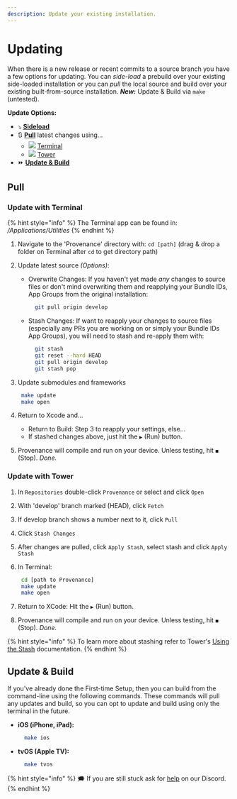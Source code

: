 ```yaml
---
description: Update your existing installation.
---
```


# Updating

When there is a new release or recent commits to a source branch you have a few options for updating. You can _side-load_ a prebuild over your existing side-loaded installation or you can _pull_ the local source and build over your existing built-from-source installation. _**New:**_ Update & Build via `make` \(untested\).

**Update Options:**

* ⤵️  [**Sideload**](https://github.com/Provenance-Emu/wiki/tree/44c17cabbd2ea8974dd992b6c2d33432fcf4c46a/installation-and-usage/installing-provenance/sideloading.md)
* 🔃  [**Pull**](updating.md#pull) latest changes using…
  * ![](https://user-images.githubusercontent.com/3118097/37563629-48ec3f26-2a42-11e8-9fd8-784e9e830ebe.png)  [Terminal](updating.md#update-with-terminal)
  * ![](https://user-images.githubusercontent.com/3118097/37563630-4903ebbc-2a42-11e8-888a-09a94fc0058d.png)  [Tower](updating.md#update-with-tower)
* ⏩  [**Update & Build**](updating.md#update-and-build)

## Pull

### **Update with Terminal**

{% hint style="info" %}
The Terminal app can be found in: _/Applications/Utilities_
{% endhint %}

1. Navigate to the 'Provenance' directory with: `cd [path]` \(drag & drop a folder on Terminal after `cd`  to get directory path\)
2. Update latest source _\(Options\)_:
   * Overwrite Changes: If you haven't yet made _any_ changes to source files or don't mind overwriting them and reapplying your Bundle IDs, App Groups from the original installation:

     ```bash
       git pull origin develop
     ```

   * Stash Changes: If want to reapply your changes to source files \(especially any PRs you are working on or simply your Bundle IDs App Groups\), you will need to stash and re-apply them with:

     ```bash
       git stash
       git reset --hard HEAD
       git pull origin develop
       git stash pop
     ```
3. Update submodules and frameworks

   ```bash
    make update
    make open
   ```

4. Return to Xcode and…
   * Return to Build: Step 3 to reapply your settings, else…
   * If stashed changes above, just hit the `▶︎` \(Run\) button.
5. Provenance will compile and run on your device. Unless testing, hit `◼︎` \(Stop\). _Done._

### **Update with Tower**

1. In `Repositories` double-click `Provenance` or select and click `Open`
2. With 'develop' branch marked \(HEAD\), click `Fetch`
3. If develop branch shows a number next to it, click `Pull`
4. Click `Stash Changes`
5. After changes are pulled, click `Apply Stash`, select stash and click `Apply Stash`
6. In Terminal:

   ```bash
    cd [path to Provenance]
    make update
    make open
   ```

7. Return to XCode: Hit the `▶︎` \(Run\) button.
8. Provenance will compile and run on your device. Unless testing, hit `◼︎` \(Stop\). _Done._

{% hint style="info" %}
To learn more about stashing refer to Tower's [Using the Stash](https://www.git-tower.com/help/mac/working-copy/stash) documentation.
{% endhint %}

## Update & Build

If you've already done the First-time Setup, then you can build from the command-line using the following commands. These commands will pull any updates and build, so you can opt to update and build using only the terminal in the future.

* **iOS \(iPhone, iPad\):**

  ```bash
    make ios
  ```

* **tvOS \(Apple TV\):**

  ```bash
    make tvos
  ```

{% hint style="info" %}
🗯 If you are still stuck ask for [help](https://discord.gg/NhzgrXh) on our Discord.
{% endhint %}

